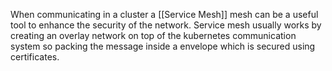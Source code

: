 
When communicating in a cluster a [[Service Mesh]] mesh can be a useful tool to enhance the security of the network. 
Service mesh usually works by creating an overlay network on top of the kubernetes communication system so packing the message inside a envelope which is secured using certificates.

